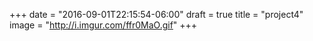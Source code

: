 +++
date = "2016-09-01T22:15:54-06:00"
draft = true
title = "project4"
image = "http://i.imgur.com/ffr0MaO.gif"
+++

